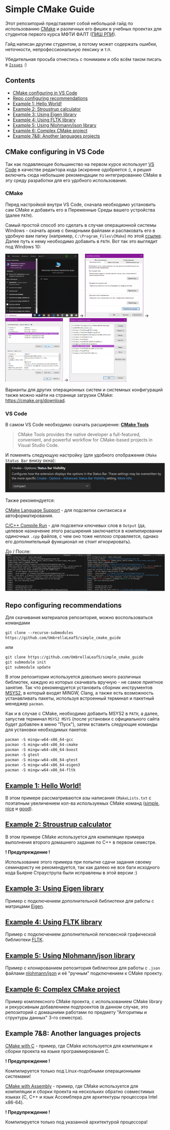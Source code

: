 # Simple CMake Guide

Этот репозиторий представляет собой небольшой гайд по использованию [CMake](https://cmake.org) и различных его фишек в учебных проектах для студентов первого курса МФТИ ФАЛТ ([ПИШ РПИ](https://mipt-rse.ru)). 

Гайд написан другим студентом, а потому может содержать ошибки, неточности, непрофессиональную лексику и т.п.

Убедительная просьба отнестись с понимаем и обо всём таком писать в [`Issues`](https://github.com/UmbrellaLeaf5/simple_cmake_guide/issues) :)

## Contents
  * [CMake configuring in VS Code](#cmake-configuring-in-vs-code)
  * [Repo configuring recommendations](#repo-configuring-recommendations)
  * [Example 1: Hello World!](#example-1-hello-world)
  * [Example 2: Stroustrup calculator](#example-2-stroustrup-calculator)
  * [Example 3: Using Eigen library](#example-3-using-eigen-library)
  * [Example 4: Using FLTK library](#example-4-using-fltk-library)
  * [Example 5: Using Nlohmann/json library](#example-5-using-nlohmannjson-library)
  * [Example 6: Complex CMake project](#example-6-complex-cmake-project)
  * [Example 7&8: Another languages projects](#example-78-another-languages-projects)

## CMake configuring in VS Code

Так как подавляющее большинство на первом курсе использует [VS Code](https://code.visualstudio.com) в качестве редактора кода (искренне одобряется :), я решил включить сюда небольшие рекомендации по интегрированию CMake в эту среду разработки для его удобного использования.

### CMake

Перед настройкой внутри VS Code, сначала необходимо установить сам CMake и добавить его в Переменные Среды вашего устройства (далее `PATH`).

Самый простой способ это сделать в случае операционной системы Windows - скачать архив с бинарными файлами и распаковать его в удобную вам папку (например, `C:\Program_Files\CMake`) по этой [ссылке](https://github.com/Kitware/CMake/releases/download/v3.31.0-rc3/cmake-3.31.0-rc3-windows-x86_64.zip). Далее путь к нему необходимо добавить в `PATH`. Вот так это выглядит под Windows 10:

<img src=".extra/pictures/path_win10_1.png" height="200"/> ->
<img src=".extra/pictures/path_win10_2.png" height="200"/> -> 
<img src=".extra/pictures/path_win10_3.png" height="200"/> ->
<img src=".extra/pictures/path_win10_4.png" height="200"/>
<!-- ![](.extra/pictures/path_win10_1.png)
![](.extra/pictures/path_win10_2.png)
![](.extra/pictures/path_win10_3.png)
![](.extra/pictures/path_win10_4.png) -->

Варианты для других операционных систем и системных конфигураций также можно найти на странице загрузки CMake: https://cmake.org/download.

### VS Code

В самом VS Code необходимо скачать расширение: **[CMake Tools](https://marketplace.visualstudio.com/items?itemName=ms-vscode.cmake-tools)** 
> CMake Tools provides the native developer a full-featured, convenient, and powerful workflow for CMake-based projects in Visual Studio Code.

И поменять следующую настройку (для удобного отображения `CMake Status Bar` внизу окна):
![](.extra/pictures/cmake_tools_option.png)

Также рекомендуется:

[CMake Language Support](https://marketplace.visualstudio.com/items?itemName=josetr.cmake-language-support-vscode) - для подсветки синтаксиса и автоформатирования.

[C/C++ Compile Run](https://marketplace.visualstudio.com/items?itemName=danielpinto8zz6.c-cpp-compile-run) - для подсветки ключевых слов в `Output` (да, целевое назначение этого расширения заключается в компилировании одиночных `.cpp` файлов, с чем оно тоже неплохо справляется, однако его дополнительный функционал не стоит игнорировать). 

До / После: ![До / После](.extra/pictures/c_cpp_compile_run.png)

## Repo configuring recommendations

Для скачивания материалов репозитория, можно воспользоваться командами
```shell
git clone --recurse-submodules https://github.com/UmbrellaLeaf5/simple_cmake_guide 
```
или
```shell
git clone https://github.com/UmbrellaLeaf5/simple_cmake_guide
git submodule init
git submodule update
```

В этом репозитории используется довольно много различных библиотек, каждую из которых скачивать вручную - не самое приятное занятие. Так что рекомендуется установить сборник инструментов [MSYS2](https://www.msys2.org), в который входят MINGW, Clang, а также есть возможность устанавливать пакеты, используя встроенный терминал и пакетный менеджер `pacman`.

Как и в случае с CMake, необходимо добавить MSYS2 в `PATH`, а далее, запустив терминал `MSYS2 MSYS` (после установки с официального сайта будет добавлен в меню "Пуск"), затем вставить следующие команды для установки необходимых пакетов:

```shell
pacman -S mingw-w64-x86_64-gcc
pacman -S mingw-w64-x86_64-cmake
pacman -S mingw-w64-x86_64-boost
pacman -S gtest
pacman -S mingw-w64-x86_64-gtest
pacman -S mingw-w64-x86_64-eigen3
pacman -S mingw-w64-x86_64-fltk
```

## [Example 1: Hello World!](example_hello_world/)
В этом примере рассматриваются азы написания `CMakeLists.txt` с поэтапным увеличением кол-ва используемых CMake команд ([simple](example_hello_world/simple/), [nice](example_hello_world/nice/) и [good](example_hello_world/good/)).

## [Example 2: Stroustrup calculator](example_calculator/)
В этом примере CMake используется для компиляции примера выполнения второго домашнего задания по C++ в первом семестре.

**! Предупреждение !**

Использование этого примера при попытке сдачи задания своему семинаристу не рекомендуется, так как далеко не все баги исходного кода Бьярне Страуструпа были исправлены в этой версии :) 

## [Example 3: Using Eigen library](example_eigen_package/)
Пример с подключением дополнительной библиотеки для работы с матрицами [Eigen](https://eigen.tuxfamily.org/index.php?title=Main_Page). 

## [Example 4: Using FLTK library](https://github.com/UmbrellaLeaf5/graphic_calculator)
Пример с подключением дополнительной легковесной графической библиотеки [FLTK](https://www.fltk.org).

## [Example 5: Using Nlohmann/json library](example_nlohmann_json_package/)
Пример с клонированием репозитория библиотеки для работы с `.json` файлами [nlohmann/json](https://github.com/nlohmann/json) и её "ручным" подключением к CMake проекту. 

## [Example 6: Complex CMake project](https://github.com/UmbrellaLeaf5/alg_autumn_homeworks)
Пример комплексного CMake проекта, с использованием CMake library и рекурсивным добавлением подпроектов (в данном случае, это репозиторий с домашними работами по предмету "Алгоритмы и структуры данных" 3-го семестра).

## Example 7&8: Another languages projects
[CMake with C](https://github.com/UmbrellaLeaf5/os_homeworks) - пример, где CMake используется для компиляции и сборки проекта на языке программирования C.

**! Предупреждение !**

Компилируется только под Linux-подобными операционными системами!

[CMake with Assembly](https://github.com/UmbrellaLeaf5/assembly_text_task) - пример, где CMake используется для компиляции и сборки проекта на нескольких обратно совместимых языках (C, C++ и язык Ассемблера для архитектуры процессора Intel x86-64).

**! Предупреждение !**

Компилируется только под указанной архитектурой процессора!

